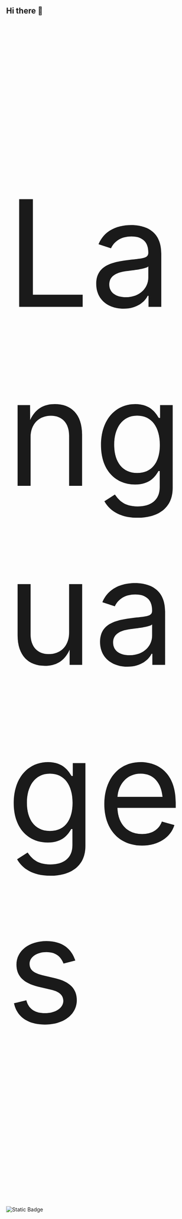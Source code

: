 ## Hi there 👋

<!--
**garden0512/garden0512** is a ✨ _special_ ✨ repository because its `README.md` (this file) appears on your GitHub profile.

Here are some ideas to get you started:

- 🔭 I’m currently working on ...
- 🌱 I’m currently learning ...
- 👯 I’m looking to collaborate on ...
- 🤔 I’m looking for help with ...
- 💬 Ask me about ...
- 📫 How to reach me: ...
- 😄 Pronouns: ...
- ⚡ Fun fact: ...
-->

<p style = "font-size : 400px">Languages</p>
<img alt="Static Badge" src="https://img.shields.io/badge/unity-%23FFFFFF?style=for-the-badge&logo=unity&logoColor=%23FFFFFF&logoSize=40&color=%23000000">
